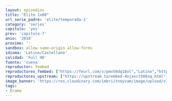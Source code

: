 ```yaml
---
layout: episodios
title: "Élite 1x08"
url_serie_padre: 'elite/temporada-1'
category: 'series'
capitulo: 'yes'
prev: 'capitulo-7'
anio: '2018'
proximo: ''
sandbox: allow-same-origin allow-forms
idioma: 'Latino/Castellano'
calidad: 'Full HD'
fuente: 'cueva'
reproductor: fembed
reproductores_fembed: ["https://feurl.com/v/pmv56dq18ol","Latino","https://myurlshort.live/v/w1z7ehn7ly1qn87","Latino","https://myurlshort.live/v/6rkw4b0gn2pk166","Castellano","https://api.cuevana3.io/stream/index.php?file=ek5lbm9xYWNrS0xYMTZLa2xNbkdvY3ZTb3BtZng4TGp6ZFpobGFMUGtPUFgzSmFhbk1XTzVkblBtS1JnbEplb21KUm5ZSlRTMGViVTBxZGdsdEhPb3RqWGFtTm1scHFqbk1LR2gzV3l3THVvd29aaVpNR21vNXlSb0tKbmhkZlUwTXlYb1hmSDFOZkpuV1JuYTVTWHA1aVdhbVp5MHREbTJNS25xNlBIbnViSjFaeVg","Castellano","https://feurl.com/v/mynj4u5n-grpk81","Castellano","https://feurl.com/v/zrqr2ij2jq7w1k1","Castellano","https://jplayer.club/v/p8qz3sm5qjd2pwj","Castellano","https://mstream.space/ilwx8mdiv3or","Castellano","https://mstream.space/0fls45x41bb8","Castellano"]
reproductores_upstream: ["https://upstream.to/embed-4ojaxct508sq.html","Latino","https://upstream.to/embed-83hy38uf1a8n.html","Castellano"]
image_banner: 'https://res.cloudinary.com/imbriitneysam/image/upload/v1546279806/elite-banner-min.jpg'
tags:
- Drama
---
```











